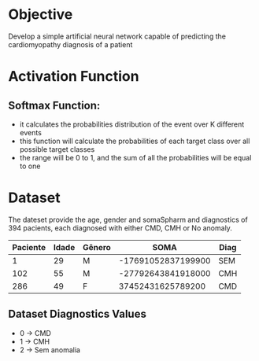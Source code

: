 # Objective
Develop a simple artificial neural network capable of predicting the 
cardiomyopathy diagnosis of a patient

# Activation Function

## Softmax Function: 

* it calculates the probabilities distribution of the event over K different events
* this function will calculate the probabilities of each target class over all possible target classes
* the range will be 0 to 1, and the sum of all the probabilities will be equal to one

# Dataset
The dateset provide the age, gender and somaSpharm and diagnostics of 394 pacients, each diagnosed with either CMD, CMH or No anomaly.

Paciente| Idade | Gênero | SOMA | Diag |
--- | --- | --- | --- | --- |
1 | 29 | M | -17691052837199900 | SEM |
102 | 55 | M | -27792643841918000 | CMH |
286 | 49 | F | 37452431625789200 | CMD |

## Dataset Diagnostics Values
* 0 -> CMD
* 1 -> CMH
* 2 -> Sem anomalia